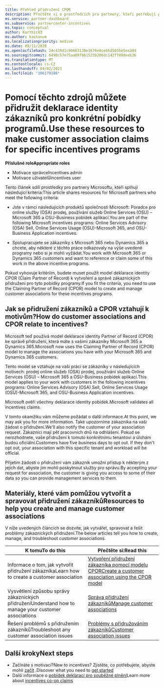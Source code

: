 ```yaml
---
title: Přehled přidružení CPOR
description: Přečtěte si o prostředcích pro partnery, kteří potřebují přidružit zákazníky ke konkrétním pobídek programům prostřednictvím modelu CPOR (Claim Partner of Record).
ms.service: partner-dashboard
ms.subservice: partnercenter-incentives
ms.topic: conceptual
author: Karthic83
ms.author: kashanum
ms.localizationpriority: medium
ms.date: 09/11/2020
ms.openlocfilehash: 24c439d1c90663130e1676e8ceb6d503be5ea30d
ms.sourcegitcommit: 6498c57e75aa097861523b206dc142f789deeb36
ms.translationtype: MT
ms.contentlocale: cs-CZ
ms.lasthandoff: 04/02/2021
ms.locfileid: "106179186"
---
```

# <a name="use-these-resources-to-make-customer-association-claims-for-specific-incentives-programs"></a><span data-ttu-id="fe50c-103">Pomocí těchto zdrojů můžete přidružit deklarace identity zákazníků pro konkrétní pobídky programů.</span><span class="sxs-lookup"><span data-stu-id="fe50c-103">Use these resources to make customer association claims for specific incentives programs</span></span>

<span data-ttu-id="fe50c-104">**Příslušné role**</span><span class="sxs-lookup"><span data-stu-id="fe50c-104">**Appropriate roles**</span></span>

- <span data-ttu-id="fe50c-105">Motivace správce</span><span class="sxs-lookup"><span data-stu-id="fe50c-105">Incentives admin</span></span>
- <span data-ttu-id="fe50c-106">Motivace uživatelů</span><span class="sxs-lookup"><span data-stu-id="fe50c-106">Incentives user</span></span>

<span data-ttu-id="fe50c-107">Tento článek sdílí prostředky pro partnery Microsoftu, kteří splňují následující kritéria:</span><span class="sxs-lookup"><span data-stu-id="fe50c-107">This article shares resources for Microsoft partners who meet the following criteria:</span></span>

- <span data-ttu-id="fe50c-108">Jste v rámci následujících produktů společnosti Microsoft: Poradce pro online služby (OSA) prodej, používání služeb Online Services (OSU) – Microsoft 365 a OSU-Business pobídek aplikací.</span><span class="sxs-lookup"><span data-stu-id="fe50c-108">You are part of the following Microsoft incentives programs: Online Services Advisory (OSA) Sell, Online Services Usage (OSU)-Microsoft 365, and OSU-Business Application incentives.</span></span>

- <span data-ttu-id="fe50c-109">Spolupracujete se zákazníky s Microsoft 365 nebo Dynamics 365 a chcete, aby některé z těchto práce odkazovaly na výše uvedené programy nebo si je mohli vyžádat.</span><span class="sxs-lookup"><span data-stu-id="fe50c-109">You work with Microsoft 365 or Dynamics 365 customers and want to reference or claim some of this work in the above incentive programs.</span></span>

<span data-ttu-id="fe50c-110">Pokud vyhovuje kritériím, budete muset použít model deklarace identity CPOR (Claim Partner of Record) k vytvoření a správě zákaznických přidružení pro tyto pobídky programy.</span><span class="sxs-lookup"><span data-stu-id="fe50c-110">If you fit the criteria, you need to use the Claiming Partner of Record (CPOR) model to create and manage customer associations for these incentives programs.</span></span>
 
## <a name="how-do-customer-associations-and-cpor-relate-to-incentives"></a><span data-ttu-id="fe50c-111">Jak se přidružení zákazníků a CPOR vztahují k motivům?</span><span class="sxs-lookup"><span data-stu-id="fe50c-111">How do customer associations and CPOR relate to incentives?</span></span>

<span data-ttu-id="fe50c-112">Microsoft teď používá model deklarace identity Partner of Record (CPOR) ke správě přidružení, která máte s vašimi zákazníky Microsoft 365 a Dynamics 365.</span><span class="sxs-lookup"><span data-stu-id="fe50c-112">Microsoft now uses the Claiming Partner of Record (CPOR) model to manage the associations you have with your Microsoft 365 and Dynamics 365 customers.</span></span>

<span data-ttu-id="fe50c-113">Tento model se vztahuje na vaši práci se zákazníky v následujících motivech: prodej online služeb (OSA) prodej, používání služeb Online Services (OSU) – Microsoft 365 a OSU-Business pobídek aplikací.</span><span class="sxs-lookup"><span data-stu-id="fe50c-113">This model applies to your work with customers in the following incentives programs: Online Services Advisory (OSA) Sell, Online Services Usage (OSU)-Microsoft 365, and OSU-Business Application incentives.</span></span>

<span data-ttu-id="fe50c-114">Microsoft ověří všechny deklarace identity pobídek.</span><span class="sxs-lookup"><span data-stu-id="fe50c-114">Microsoft validates all incentives claims.</span></span>

<span data-ttu-id="fe50c-115">V tomto okamžiku vám můžeme požádat o další informace.</span><span class="sxs-lookup"><span data-stu-id="fe50c-115">At this point, we may ask you for more information.</span></span> <span data-ttu-id="fe50c-116">Také upozorníme zákazníka na vaši žádost o přidružení.</span><span class="sxs-lookup"><span data-stu-id="fe50c-116">We'll also notify the customer of your association request.</span></span> <span data-ttu-id="fe50c-117">Zákazníci mají pět pracovních dnů na odhlášení. Pokud se nerozhodnete, vaše přidružení k tomuto konkrétnímu tenantovi a úlohám budou oficiální.</span><span class="sxs-lookup"><span data-stu-id="fe50c-117">Customers have five business days to opt out. If they don't opt out, your association with this specific tenant and workload will be official.</span></span>

<span data-ttu-id="fe50c-118">Přijetím žádosti o přidružení vám zákazník umožní přístup k některým z jejich dat, abyste jim mohli poskytnout služby pro správu.</span><span class="sxs-lookup"><span data-stu-id="fe50c-118">By accepting your request for association, the customer is giving you access to some of their data so you can provide management services to them.</span></span> 

## <a name="resources-to-help-you-create-and-manage-customer-associations"></a><span data-ttu-id="fe50c-119">Materiály, které vám pomůžou vytvořit a spravovat přidružení zákazníků</span><span class="sxs-lookup"><span data-stu-id="fe50c-119">Resources to help you create and manage customer associations</span></span>

<span data-ttu-id="fe50c-120">V níže uvedených článcích se dozvíte, jak vytvářet, spravovat a řešit problémy zákaznických přidružení.</span><span class="sxs-lookup"><span data-stu-id="fe50c-120">The below articles tell you how to create, manage, and troubleshoot customer associations.</span></span>

|  <span data-ttu-id="fe50c-121">**K tomu**</span><span class="sxs-lookup"><span data-stu-id="fe50c-121">**To do this**</span></span>  |  <span data-ttu-id="fe50c-122">**Přečtěte si:**</span><span class="sxs-lookup"><span data-stu-id="fe50c-122">**Read this**</span></span>  |
|--------------|-----------|
| <span data-ttu-id="fe50c-123">Informace o tom, jak vytvořit přidružení zákazníka</span><span class="sxs-lookup"><span data-stu-id="fe50c-123">Learn how to create a customer association</span></span>  | [<span data-ttu-id="fe50c-124">Vytvoření přidružení zákazníka pomocí modelu CPOR</span><span class="sxs-lookup"><span data-stu-id="fe50c-124">Create a customer association using the CPOR model</span></span>](submit-osa-claim.md)  |
|<span data-ttu-id="fe50c-125">Vysvětlení způsobu správy zákaznických přidružení</span><span class="sxs-lookup"><span data-stu-id="fe50c-125">Understand how to manage your customer associations</span></span>  | [<span data-ttu-id="fe50c-126">Správa přidružení zákazníků</span><span class="sxs-lookup"><span data-stu-id="fe50c-126">Manage customer associations</span></span>](incentives-manage-customer-associations.md)  |
|<span data-ttu-id="fe50c-127">Řešení problémů s přidružením zákazníků</span><span class="sxs-lookup"><span data-stu-id="fe50c-127">Troubleshoot any customer association issues</span></span>  | [<span data-ttu-id="fe50c-128">Problémy s přidružováním zákazníků</span><span class="sxs-lookup"><span data-stu-id="fe50c-128">Customer association issues</span></span>](incentives-customer-association-issues.md)  |

## <a name="next-steps"></a><span data-ttu-id="fe50c-129">Další kroky</span><span class="sxs-lookup"><span data-stu-id="fe50c-129">Next steps</span></span>

- <span data-ttu-id="fe50c-130">Začínáte s motivací?</span><span class="sxs-lookup"><span data-stu-id="fe50c-130">New to incentives?</span></span> <span data-ttu-id="fe50c-131">Zjistěte, co potřebujete, abyste mohli [začít](incentives-get-started-intro.md) .</span><span class="sxs-lookup"><span data-stu-id="fe50c-131">Discover what you need to [get started](incentives-get-started-intro.md)</span></span>
- <span data-ttu-id="fe50c-132">Další informace o [pobídek deklarací pro souběžné plnění](claims-overview.md)</span><span class="sxs-lookup"><span data-stu-id="fe50c-132">Learn more about [incentives co-op claims](claims-overview.md)</span></span>
